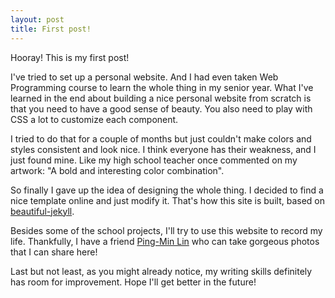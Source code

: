 ```yaml
---
layout: post
title: First post!
---
```


Hooray! This is my first post!

I've tried to set up a personal website.
And I had even taken Web Programming course to learn the whole thing in my senior year.
What I've learned in the end about building a nice personal website from scratch is that you need to have a good sense of beauty.
You also need to play with CSS a lot to customize each component.

I tried to do that for a couple of months but just couldn't make colors and styles consistent and look nice. I think everyone has their weakness, and I just found mine. Like my high school teacher once commented on my artwork: "A bold and interesting color combination".

So finally I gave up the idea of designing the whole thing. I decided to find a nice template online and just modify it. That's how this site is built, based on [beautiful-jekyll](https://github.com/daattali/beautiful-jekyll).

Besides some of the school projects, I'll try to use this website to record my life. Thankfully, I have a friend [Ping-Min Lin](http://pingminlin.com/) who can take gorgeous photos that I can share here!

Last but not least, as you might already notice, my writing skills definitely has room for improvement. Hope I'll get better in the future!
